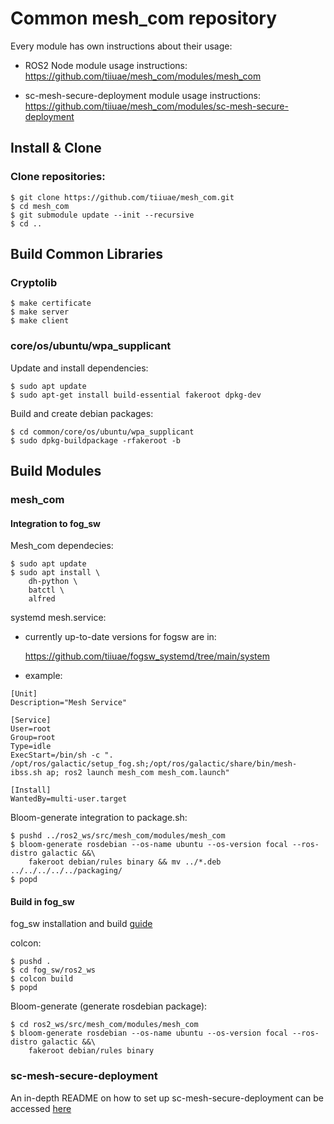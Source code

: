 # Common mesh_com repository

Every module has own instructions about their usage:

- ROS2 Node module usage instructions:
https://github.com/tiiuae/mesh_com/modules/mesh_com

- sc-mesh-secure-deployment module usage instructions:
https://github.com/tiiuae/mesh_com/modules/sc-mesh-secure-deployment

## Install & Clone

### Clone repositories:
```
$ git clone https://github.com/tiiuae/mesh_com.git
$ cd mesh_com
$ git submodule update --init --recursive
$ cd ..
```

## Build Common Libraries

### Cryptolib
```
$ make certificate
$ make server
$ make client
```

### core/os/ubuntu/wpa_supplicant

Update and install dependencies:
```
$ sudo apt update
$ sudo apt-get install build-essential fakeroot dpkg-dev
```

Build and create debian packages:

```
$ cd common/core/os/ubuntu/wpa_supplicant
$ sudo dpkg-buildpackage -rfakeroot -b
```

## Build Modules

### mesh_com

#### Integration to fog_sw

Mesh_com dependecies:
```
$ sudo apt update
$ sudo apt install \
    dh-python \
    batctl \
    alfred

```
systemd mesh.service:
- currently up-to-date versions for fogsw are in:

    https://github.com/tiiuae/fogsw_systemd/tree/main/system

- example:
```
[Unit]
Description="Mesh Service"

[Service]
User=root
Group=root
Type=idle
ExecStart=/bin/sh -c ". /opt/ros/galactic/setup_fog.sh;/opt/ros/galactic/share/bin/mesh-ibss.sh ap; ros2 launch mesh_com mesh_com.launch"

[Install]
WantedBy=multi-user.target
```

Bloom-generate integration to package.sh:
```
$ pushd ../ros2_ws/src/mesh_com/modules/mesh_com
$ bloom-generate rosdebian --os-name ubuntu --os-version focal --ros-distro galactic &&\
    fakeroot debian/rules binary && mv ../*.deb ../../../../../packaging/
$ popd
```

#### Build in fog_sw

fog_sw installation and build [guide](https://github.com/tiiuae/fog_sw#readme)

colcon:
```
$ pushd .
$ cd fog_sw/ros2_ws
$ colcon build
$ popd
```

Bloom-generate (generate rosdebian package):
```
$ cd ros2_ws/src/mesh_com/modules/mesh_com
$ bloom-generate rosdebian --os-name ubuntu --os-version focal --ros-distro galactic &&\
    fakeroot debian/rules binary
```

### sc-mesh-secure-deployment
An in-depth README on how to set up sc-mesh-secure-deployment can be accessed [here](modules/sc-mesh-secure-deployment/README.md)
